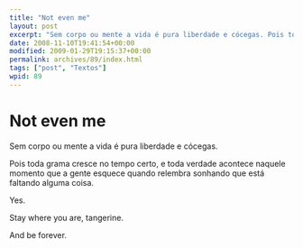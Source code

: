 ```yaml
---
title: "Not even me"
layout: post
excerpt: "Sem corpo ou mente a vida é pura liberdade e cócegas. Pois toda grama cresce no tempo certo, e toda verdade acontece naquele momento que a gente esquece quando relembra sonhando que está faltando alguma coisa. Yes. Stay where you are, tangerine. And be forever."
date: 2008-11-10T19:41:54+00:00
modified: 2009-01-29T19:15:37+00:00
permalink: archives/89/index.html
tags: ["post", "Textos"]
wpid: 89
---
```


# Not even me

Sem corpo ou mente a vida é pura liberdade e cócegas.

Pois toda grama cresce no tempo certo, e toda verdade acontece naquele momento que a gente esquece quando relembra sonhando que está faltando alguma coisa.

Yes.

Stay where you are, tangerine.

And be forever.